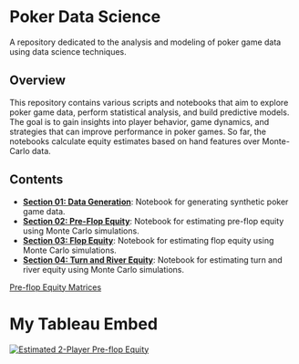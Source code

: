 # Poker Data Science #
A repository dedicated to the analysis and modeling of poker game data using data science techniques.
## Overview ##
This repository contains various scripts and notebooks that aim to explore poker game data, perform statistical analysis, and build predictive models. The goal is to gain insights into player behavior, game dynamics, and strategies that can improve performance in poker games. So far, the notebooks calculate equity estimates based on hand features over Monte-Carlo data.
## Contents ##
- **[Section 01: Data Generation](notebooks/01_data_generation.ipynb)**: Notebook for generating synthetic poker game data.
- **[Section 02: Pre-Flop Equity](notebooks/03_preflop_equity.ipynb)**: Notebook for estimating pre-flop equity using Monte Carlo simulations.
- **[Section 03: Flop Equity](notebooks/04_flop_equity.ipynb)**: Notebook for estimating flop equity using Monte Carlo simulations.
- **[Section 04: Turn and River Equity](notebooks/05_turn_river_equity.ipynb)**: Notebook for estimating turn and river equity using Monte Carlo simulations.

[Pre-flop Equity Matrices](https://public.tableau.com/shared/5HX3QMJ2D?:display_count=n&:origin=viz_share_link)

# My Tableau Embed

<div class='tableauPlaceholder' id='viz1758924121422' style='position: relative'><noscript><a href='#'><img alt='Estimated 2-Player Pre-flop Equity' src='https:&#47;&#47;public.tableau.com&#47;static&#47;images&#47;5X&#47;5XD6RX98J&#47;1_rss.png' style='border: none' /></a></noscript><object class='tableauViz'  style='display:none;'><param name='host_url' value='https%3A%2F%2Fpublic.tableau.com%2F' /> <param name='embed_code_version' value='3' /> <param name='path' value='shared&#47;5XD6RX98J' /> <param name='toolbar' value='yes' /><param name='static_image' value='https:&#47;&#47;public.tableau.com&#47;static&#47;images&#47;5X&#47;5XD6RX98J&#47;1.png' /> <param name='animate_transition' value='yes' /><param name='display_static_image' value='yes' /><param name='display_spinner' value='yes' /><param name='display_overlay' value='yes' /><param name='display_count' value='yes' /><param name='language' value='en-US' /></object></div>                <script type='text/javascript'>                    var divElement = document.getElementById('viz1758924121422');                    var vizElement = divElement.getElementsByTagName('object')[0];                    vizElement.style.width='100%';vizElement.style.height=(divElement.offsetWidth*0.75)+'px';                    var scriptElement = document.createElement('script');                    scriptElement.src = 'https://public.tableau.com/javascripts/api/viz_v1.js';                    vizElement.parentNode.insertBefore(scriptElement, vizElement);                </script>

